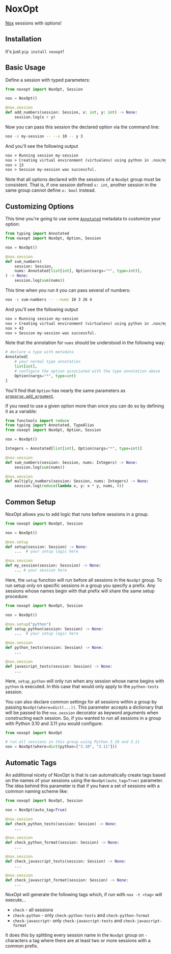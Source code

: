 # NoxOpt

[Nox](https://github.com/wntrblm/nox) sessions with options!

## Installation

It's just `pip install noxopt`!

## Basic Usage

Define a session with typed parameters:

```python
from noxopt import NoxOpt, Session

nox = NoxOpt()

@nox.session
def add_numbers(session: Session, x: int, y: int) -> None:
    session.log(x + y)
```

Now you can pass this session the declared option via the command line:

```bash
nox -s my-session -- --x 10 -- y 3
```

And you'll see the following output

```txt
nox > Running session my-session
nox > Creating virtual environment (virtualenv) using python in .nox/my-session
nox > 13
nox > Session my-session was successful.
```

Note that all options declared with the sessions of a `NoxOpt` group must be consistent.
That is, if one session defined `x: int`, another session in the same group cannot
define `x: bool` instead.

## Customizing Options

This time you're going to use some [`Annotated`](https://peps.python.org/pep-0593/)
metadata to customize your option:

```python
from typing import Annotated
from noxopt import NoxOpt, Option, Session

nox = NoxOpt()

@nox.session
def sum_numbers(
    session: Session,
    nums: Annotated[list[int], Option(nargs="*", type=int)],
) -> None:
    session.log(sum(nums))
```

This time when you run it you can pass several of numbers:

```bash
nox -s sum-numbers -- --nums 10 3 26 4
```

And you'll see the following output

```txt
nox > Running session my-session
nox > Creating virtual environment (virtualenv) using python in .nox/my-session
nox > 43
nox > Session my-session was successful.
```

Note that the annotation for `nums` should be understood in the following way:

```python
# declare a type with metadata
Annotated[
    # your normal type annotation
    list[int],
    # configure the option associated with the type annotation above
    Option(nargs="*", type=int)
]
```

You'll find that `Option` has nearly the same parameters as
[`argparse.add_argument`](https://docs.python.org/3/library/argparse.html#argparse.ArgumentParser.add_argument).

If you need to use a given option more than once you can do so by defining it as a
variable:

```python
from functools import reduce
from typing import Annotated, TypeAlias
from noxopt import NoxOpt, Option, Session

nox = NoxOpt()

Integers = Annotated[list[int], Option(nargs="*", type=int)]

@nox.session
def sum_numbers(session: Session, nums: Integers) -> None:
    session.log(sum(nums))

@nox.session
def multiply_numbers(session: Session, nums: Integers) -> None:
    session.log(reduce(lambda x, y: x * y, nums, 0))
```

## Common Setup

NoxOpt allows you to add logic that runs before sessions in a group.

```python
from noxopt import NoxOpt, Session

nox = NoxOpt()

@nox.setup
def setup(session: Session) -> None:
    ...  # your setup logic here

@nox.session
def my_session(session: Sesssion) -> None:
    ... # your session here
```

Here, the `setup` function will run before all sessions in the `NoxOpt` group. To
run setup only on specific sessions in a group you specify a prefix. Any sessions
whose names begin with that prefix will share the same setup procedure:

```python
from noxopt import NoxOpt, Session

nox = NoxOpt()

@nox.setup("python")
def setup_python(session: Session) -> None:
    ...  # your setup logic here

@nox.session
def python_tests(session: Session) -> None:
    ...

@nox.session
def javascript_tests(session: Session) -> None:
    ...
```

Here, `setup_python` will only run when any session whose name begins with `python` is
executed. In this case that would only apply to the `python-tests` session.

You can also declare common settings for all sessions within a group by passing
`NoxOpt(where=dict(...))`. This parameter accepts a dictionary that will be passed to
the `nox.session` decorator as keyword arguments when constructing each session. So, if
you wanted to run all sessions in a group with Python 3.10 and 3.11 you would configure:

```python
from noxopt import NoxOpt

# run all sessions in this group using Python 3.10 and 3.11
nox = NoxOpt(where=dict(python=["3.10", "3.11"]))
```

## Automatic Tags

An additional nicety of NoxOpt is that is can automatically create tags based on the
names of your sessions using the `NoxOpt(auto_tag=True)` parameter. The idea behind this
parameter is that if you have a set of sessions with a common naming scheme like:

```python
from noxopt import NoxOpt, Session

nox = NoxOpt(auto_tag=True)

@nox.session
def check_python_tests(session: Session) -> None:
    ...

@nox.session
def check_python_format(session: Session) -> None:
    ...

@nox.session
def check_javascript_tests(session: Session) -> None:
    ...

@nox.session
def check_javascript_format(session: Session) -> None:
    ...
```

NoxOpt will generate the following tags which, if run with `nox -t <tag>` will execute...

- `check` - all sessions
- `check-python` - only `check-python-tests` and `check-python-format`
- `check-javascript`- only `check-javascript-tests` and `check-javascript-format`

It does this by splitting every session name in the `NoxOpt` group on `-` characters
a tag where there are at least two or more sessions with a common prefix.
